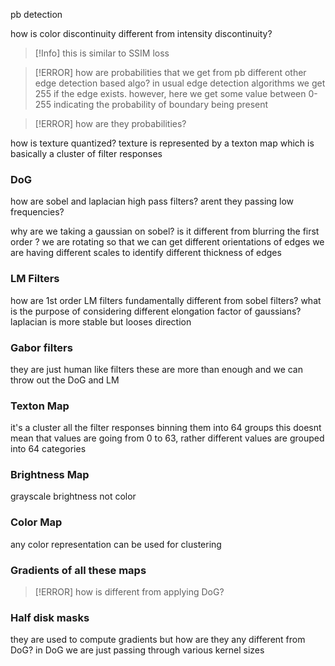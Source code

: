 pb detection

how is color discontinuity different from intensity discontinuity? 
>[!Info]
>this is similar to SSIM loss

>[!ERROR]
>how are probabilities that we get from pb different other edge detection based algo? 
>in usual edge detection algorithms we get 255 if the edge exists. however, here we get some value between 0-255 indicating the probability of boundary being present


>[!ERROR]
>how are they probabilities?
>

how is texture quantized? 
texture is represented by a texton map which is basically a cluster of filter responses

### DoG
how are sobel and laplacian high pass filters? arent they passing low frequencies? 

why are we taking a gaussian on sobel? 
	is it different from blurring the first order ? 
we are rotating so that we can get different orientations of edges
we are having different scales to identify different thickness of edges

### LM Filters 
how are 1st order LM filters fundamentally different from sobel filters? 
what is the purpose of considering different elongation factor of gaussians? 
laplacian is more stable but looses direction

### Gabor filters
they are just human like filters
these are more than enough and we can throw out the DoG and LM

### Texton Map 
it's a cluster all the filter responses 
binning them into 64 groups
	this doesnt mean that values are going from 0 to 63, rather different values are grouped into 64 categories 

### Brightness Map
grayscale brightness not color 

### Color Map
any color representation can be used for clustering


### Gradients of all these maps
>[!ERROR]
>how is different from applying DoG?


### Half disk masks
they are used to compute gradients
but how are they any different from DoG? 
in DoG we are just passing through various kernel sizes
